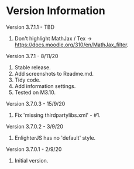 Version Information
===================
Version 3.7.1.1 - TBD
1. Don't highlight MathJax / Tex -> https://docs.moodle.org/310/en/MathJax_filter.

Version 3.7.1 - 8/11/20
1. Stable release.
2. Add screenshots to Readme.md.
3. Tidy code.
4. Add information settings.
5. Tested on M3.10.

Version 3.7.0.3 - 15/9/20
1. Fix 'missing thirdpartylibs.xml' - #1.

Version 3.7.0.2 - 3/9/20
1. EnlighterJS has no 'default' style.

Version 3.7.0.1 - 2/9/20
1. Initial version.
